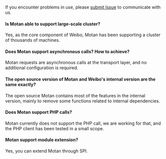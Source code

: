 
If you encounter problems in use, please [submit Issue](https://github.com/weibocom/motan/issues) to communicate with us.

#### Is Motan able to support large-scale cluster?
Yes, as the core component of Weibo, Motan has been supporting a cluster of thousands of machines.

#### Does Motan support asynchronous calls? How to achieve?
Motan requests are asynchronous calls at the transport layer, and no additional configuration is required.

#### The open source version of Motan and Weibo's internal version are the same exactly?
The open source Motan contains most of the features in the internal version, mainly to remove some functions related to internal dependencies.

#### Does Motan support PHP calls?
Motan currently does not support the PHP call, we are working for that, and the PHP client has been tested in a small scope.

#### Motan support module extension?
Yes, you can extend Motan through SPI.